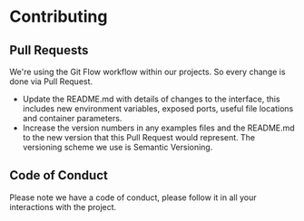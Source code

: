 # Contributing

## Pull Requests

We're using the Git Flow workflow within our projects. So every change is done via Pull Request.

- Update the README.md with details of changes to the interface, this includes new environment variables, exposed ports, useful file locations and container parameters.
- Increase the version numbers in any examples files and the README.md to the new version that this Pull Request would represent. The versioning scheme we use is Semantic Versioning.

## Code of Conduct

Please note we have a code of conduct, please follow it in all your interactions with the project.

